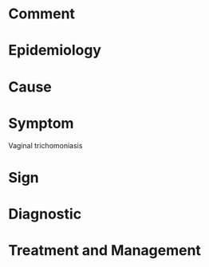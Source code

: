 # Comment

# Epidemiology

# Cause

# Symptom

Vaginal trichomoniasis

# Sign

# Diagnostic

# Treatment and Management
